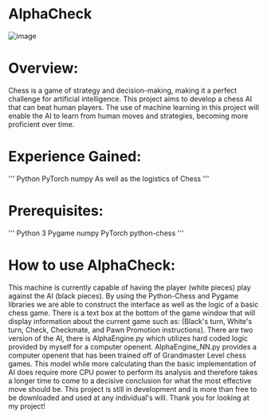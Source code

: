 # AlphaCheck

![image](https://github.com/scott-fisher894/AlphaCheck/assets/130784031/f3a406ca-7bba-434d-b464-ed7ee9bd4aea)
# Overview:
Chess is a game of strategy and decision-making, making it a perfect challenge for artificial intelligence. This project aims to develop a chess AI that can beat human players. The use of machine learning in this project will enable the AI to learn from human moves and strategies, becoming more proficient over time.

# Experience Gained:
'''
Python
PyTorch
numpy
As well as the logistics of Chess
'''

# Prerequisites:
'''
Python 3
Pygame
numpy
PyTorch
python-chess
'''

# How to use AlphaCheck:
This machine is currently capable of having the player (white pieces) play against the AI (black pieces). By using the Python-Chess and Pygame libraries we are able to construct the interface as well as the logic of a basic chess game. There is a text box at the bottom of the game window that will display information about the current game such as: (Black's turn, White's turn, Check, Checkmate, and Pawn Promotion instructions). There are two version of the AI, there is AlphaEngine.py which utilizes hard coded logic provided by myself for a computer openent. AlphaEngine_NN.py provides a computer openent that has been trained off of Grandmaster Level chess games. This model while more calculating than the basic implementation of AI does require more CPU power to perform its analysis and therefore takes a longer time to come to a decisive conclusion for what the most effective move should be. This project is still in development and is more than free to be downloaded and used at any individual's will. Thank you for looking at my project!
